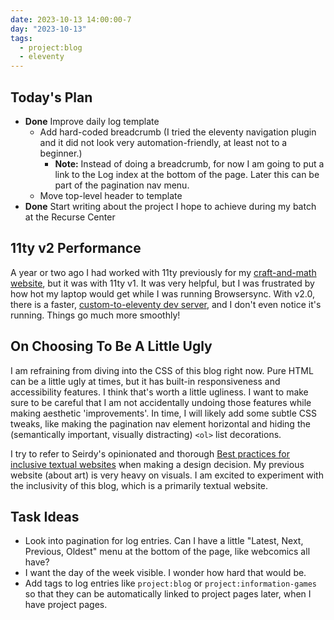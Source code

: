```yaml
---
date: 2023-10-13 14:00:00-7
day: "2023-10-13"
tags:
  - project:blog
  - eleventy
---
```


## Today's Plan

- **Done** Improve daily log template
  - Add hard-coded breadcrumb (I tried the eleventy navigation plugin and it did not look very automation-friendly, at least not to a beginner.) 
    - **Note:** Instead of doing a breadcrumb, for now I am going to put a link to the Log index at the bottom of the page. Later this can be part of the pagination nav menu.
  - Move top-level header to template
- **Done** Start writing about the project I hope to achieve during my batch at the Recurse Center

## 11ty v2 Performance

A year or two ago I had worked with 11ty previously for my [craft-and-math website](https://craftinatorics.com/), but it was with 11ty v1. It was very helpful, but I was frustrated by how hot my laptop would get while I was running Browsersync. With v2.0, there is a faster, [custom-to-eleventy dev server](https://www.11ty.dev/docs/dev-server/), and I don't even notice it's running. Things go much more smoothly!

## On Choosing To Be A Little Ugly

I am refraining from diving into the CSS of this blog right now. Pure HTML can be a little ugly at times, but it has built-in responsiveness and accessibility features. I think that's worth a little ugliness. I want to make sure to be careful that I am not accidentally undoing those features while making aesthetic 'improvements'. In time, I will likely add some subtle CSS tweaks, like making the pagination nav element horizontal and hiding the (semantically important, visually distracting) `<ol>` list decorations.

I try to refer to Seirdy's opinionated and thorough [Best practices for inclusive textual websites](https://seirdy.one/posts/2020/11/23/website-best-practices/) when making a design decision. My previous website (about art) is very heavy on visuals. I am excited to experiment with the inclusivity of this blog, which is a primarily textual website.

## Task Ideas

- Look into pagination for log entries. Can I have a little "Latest, Next, Previous, Oldest" menu at the bottom of the page, like webcomics all have?
- I want the day of the week visible. I wonder how hard that would be.
- Add tags to log entries like `project:blog` or `project:information-games` so that they can be automatically linked to project pages later, when I have project pages.
